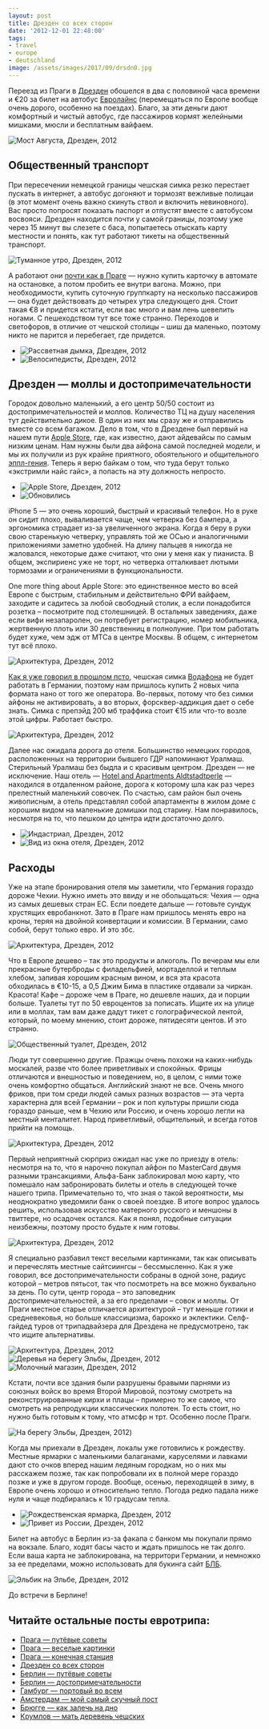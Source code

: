 ```yaml
---
layout: post
title: Дрезден со всех сторон
date: '2012-12-01 22:48:00'
tags:
- travel
- europe
- deutschland
image: /assets/images/2017/09/drsdn0.jpg
---
```


Переезд из Праги в [Дрезден](http://en.wikipedia.org/wiki/Dresden) обошелся в два с половиной часа времени и €20 за билет на автобус [Евролайнс](http://www.eurolines.com/en/) (перемещаться по Европе вообще очень дорого, особенно на поездах). Благо, за эти деньги дают комфортный и чистый автобус, где пассажиров кормят желейными мишками, мюсли и бесплатным вайфаем.

![Мост Августа, Дрезден, 2012](/assets/images/2017/09/drsdn0.jpg)

## Общественный транспорт

При пересечении немецкой границы чешская симка резко перестает пускать в интернет, а автобус догоняют и тормозят вежливые полицаи (в этот момент очень важно скинуть ствол и включить невиновного). Вас просто попросят показать паспорт и отпустят вместе с автобусом восвояси. Дрезден находится почти у самой границы, поэтому уже через 15 минут вы слезете с баса, попытаетесь отыскать карту местности и понять, как тут работают тикеты на общественный транспорт.

![Туманное утро, Дрезден, 2012](/assets/images/2017/09/IMG_3492.jpg)

А работают они [почти как в Праге](http://shouldgo.ru/prague-t/ "ПраЖЖе, часть 1 — типс энд трикс") — нужно купить карточку в автомате на остановке, а потом пробить ее внутри вагона. Можно, при необходимости, купить суточную группкарту на несколько пассажиров — она будет действовать до четырех утра следующего дня. Стоит такая&nbsp;€8 и придется кстати, если вас много и вам лень шевелить ногами. С пешеходством тут все тоже странно. Переходов и светофоров, в отличие от чешской столицы – шиш да маленько, поэтому никто не парится и перебегает, где придется.

- ![Рассветная дымка, Дрезден, 2012](/assets/images/2017/09/IMG_3491.jpg)
- ![Велосипедисты, Дрезден, 2012](/assets/images/2017/09/IMG_3540.JPG)

## Дрезден — моллы и достопримечательности

Городок довольно маленький, а его центр 50/50 состоит из достопримечательностей и моллов. Количество ТЦ на душу населения тут действительно дикое. В один из них мы сразу же и отправились вместе со всем багажом. Дело в том, что в Дрездене был первый на нашем пути [Apple Store](http://www.apple.com/de/retail/altmarkt-galerie/), где, как известно, дают айдевайсы по самым низким ценам. Нам нужны были два айфона самой последней модели, и мы их получили из рук крайне приятного, обоятельного и общительного [эппл-гения](http://www.apple.com/retail/geniusbar/). Теперь я верю байкам о том, что туда берут только «экстримли найс гайс», а попасть на эту должность непросто.

- ![Apple Store, Дрезден, 2012](/assets/images/2017/09/IMG_3474.JPG)
- ![Обновились](/assets/images/2017/09/IMG_3478.JPG)

iPhone 5 — это очень хороший, быстрый и красивый телефон. Но в руке он сидит плохо, вываливается чаще, чем четверка без бампера, а эргономика страдает из-за увеличенного экрана. Когда я беру в руки свою старенькую четверку, управлять той же ОСью и аналогичными приложениями заметно удобней. На длину пальцев я никогда не жаловался, некоторые даже считают, что они у меня как у пианиста. В общем, экспириенс уже не торт, но четверка отталкивает лютыми тормозами и ограничениями в функциональности.

One more thing about Apple Store: это единственное место во всей Европе с быстрым, стабильным и действительно ФРИ вайфаем, заходите и садитесь за любой свободный столик, а если понадобится розетка – посмотрите под столешницей. В остальных заведениях, даже если вифи незапаролен, он потребует регистрацию, номер мобильника, жертвенную плоть или 30 девственниц в полнолуние. При том работать будет хуже, чем эдж от МТСа в центре Москвы. В общем, с интернетом тут всё плохо.

![Архитектура, Дрезден, 2012](/assets/images/2017/09/img_1338.jpg)

[Как я уже говорил в прошлом псто](http://shouldgo.ru/prague-sights/ "ПраЖЖе, часть 2 — веселые картинки"), чешская симка [Водафона](http://www.vodafone.com/content/index.html) не будет работать в Германии, поэтому нам пришлось купить 2 новых чипа формата нано от того же оператора. Во-первых, потому что без симки айфоны не активировать, а во вторых, форсквер-аддикция дает о себе знать. Симка с препэйд 200 мб траффика стоит&nbsp;€15 или что-то возле этой цифры. Работает быстро.

![Архитектура, Дрезден, 2012](/assets/images/2017/09/IMG_1345.jpg)

Далее нас ожидала дорога до отеля. Большинство немецких городов, расположенных на территории бывшего ГДР напоминают Уралмаш. Стерильный Уралмаш без быдла и с красивым центром. Дрезден — не исключение. Наш отель —&nbsp;[Hotel and Apartments Aldtstadtperle](http://www.altstadtperle.de/)&nbsp;— находился в отдаленном районе, дорога к которому шла как раз через прелестный маленький совочек. По счастью, сам район был очень живописным, а отель представлял собой апартаменты в жилом доме с хорошим видом на маленькие домишки под старину. Нам понравилось, несмотря на то, что пешком до центра идти достаточно долго.

- ![Индастриал, Дрезден, 2012](/assets/images/2017/09/IMG_3480.JPG)
- ![Вид из окна отеля, Дрезден, 2012](/assets/images/2017/09/IMG_3484.JPG)

## Расходы

Уже на этапе бронирования отеля мы заметили, что Германия гораздо дороже Чехии. Нужно иметь это ввиду и не обольщаться: Чехия — одна из самых дешевых стран ЕС. Если поедете дальше — готовьте сундук хрустящих евробанкнот. Зато в Праге нам пришлось менять евро на кроны, теряя на двойной конвертации и комиссии. В Германии, само собой, берут только евро. И это збс.

![Архитектура, Дрезден, 2012](/assets/images/2017/09/img_1355.jpg)

Что в Европе дешево – так это продукты и алкоголь. По вечерам мы ели прекрасные бутерброды с филадельфией, мортаделлой и теплым хлебом, запивая хорошим красным вином, и вся эта красота обходилась в&nbsp;€10-15, а 0,5 Джим Бима в пластике отдавали за чиркан. Красота! Кафе – дороже чем в Праге, но дешевле наших, да и порции больше. Туалеты тут по 50 евроцентов за пописать. Ищите их на улице или в моллах, там вам даже дадут тикет с голографической лентой, который, по моему мнению, стоит дороже, пятидесяти центов. И это странно.

![Общественный туалет, Дрезден, 2012](/assets/images/2017/09/IMG_3522.jpg)

Люди тут совершенно другие. Пражцы очень похожи на каких-нибудь москалей, разве что более приветливых и спокойных. Фрицы отличаются и внешностью и поведением, но, в целом, с ними тоже очень комфортно общаться. Английский знают не все. Очень много фриков, при том среди людей самых разных возрастов — эта черта характерна для всей Германии – рок и поп культуры пришли сюда гораздо раньше, чем в Чехию или Россию, и очень хорошо легли на местный менталитет. Народ приветливый, общительный, и всегда готов прийти на помощь.

![Архитектура, Дрезден, 2012](/assets/images/2017/09/img_1363.jpg)

Первый неприятный сюрприз ожидал нас уже по приезду в отель: несмотря на то, что я нарочно покупал айфон по MasterCard двумя разными трансакциями, Альфа-Банк заблокировал мою карту, что помешало нам забронировать билеты и отель в следующей точке нашего трипа. Примечательно то, что зная о такой вероятности, мы неоднократно уведомили банк о своей поездке. В итоге вопрос удалось решить, использовав искусство матерного русского и меншоны в твиттере, но осадочек остался. Как я понял, подобные ситуации неизбежны, поэтому просто будьте к ним готовы.

![Архитектура, Дрезден, 2012](/assets/images/2017/09/img_1364.jpg)

Я специально разбавил текст веселыми картинками, так как описывать и перечеслять местные сайтсиингсы – бессмысленно. Как я уже говорил, все достопримечательности собраны в одной зоне, радиус которой – метров пятьсот, так что посмотреть на все можно буквально за день. По сути, центр города – это заповедник достопримечательностей, а за его пределами – совок и моллы. От Праги местное старье отличается архитектурой – тут меньше готики и средневековья, но больше классицизма, барокко и эклектики. Селф-гайдед туров от трипадвайзера для Дрездена не предусмотрено, так что ищите альтернативы.

![Архитектура, Дрезден, 2012](/assets/images/2017/09/img_1369.jpg)
![Деревья на берегу Эльбы, Дрезден, 2012](/assets/images/2017/09/IMG_3536.JPG)
![Молочный магазин, Дрезден, 2012](/assets/images/2017/09/IMG_3541.JPG)

Кстати, почти все здания были разрушены бравыми парнями из союзных войск во время Второй Мировой, поэтому смотреть на реконструированные кирхи и плацы – примерно то же самое, что смотреть на репродукции классических полотен. То есть стоит, но нужно быть готовым к тому, что атмсфр н трт. Особенно после Праги.

![На берегу Эльбы, Дрезден, 2012](/assets/images/2017/09/IMG_3537.JPG))

Когда мы приехали в Дрезден, локалы уже готовились к рождеству. Местные ярмарки с маленькими балаганами, каруселями и лавками дают сто очков вперед нашим ледяным городкам, но о них мы расскажем позже, так как попробовали их в полной мере гораздо позже и уже в другом городе. Вообще, осенью, переходящей в зиму, в Европе очень хорошо и относительно тепло. Погода редко падала ниже нуля и чаще подбиралась к 10 градусам тепла.

- ![Рождественская ярмарка, Дрезден, 2012](/assets/images/2017/09/IMG_3539.JPG)
- ![Привет из России, Дрезден, 2012](/assets/images/2017/09/IMG_3538.JPG)

Билет на автобус в Берлин из-за факапа с банком мы покупали прямо на вокзале. Благо, ходят басы часто и ждать пришлось не так долго. Если ваша карта не заблокирована, на территори Германии, и немножко за ее пределами, можно использовать для букинга сайт [БЛБ](https://www.berlinlinienbus.de/index.php).

![Эльбик на Эльбе, Дрезден, 2012](/assets/images/2017/09/IMG_3530.JPG)

До встречи в Берлине!

## Читайте остальные посты евротрипа:
- [Прага — путёвые советы](/ru/blog/prague-t/)
- [Прага — веселые картинки](/ru/blog/prague-sights/)
- [Прага — конечная станция](/ru/blog/praga-the-end/)
- [Дрезден со всех сторон](/ru/blog/dresden-dolls/)
- [Берлин — путёвые советы](/ru/blog/berlin-tt/)
- [Берлин — достопримечательности](/ru/blog/berlin-sights/)
- [Гамбург — портовый во всем](/ru/blog/hamburg-ers/)
- [Амстердам — мой самый скучный пост](/ru/blog/amsterdamster/)
- [Брюгге — как залечь на дно](/ru/blog/in-bruges/)
- [Крумлов — мать деревень чешских](/ru/blog/cesky-krumlov/)
